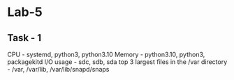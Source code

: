 # Lab-5

## Task - 1
CPU - systemd, python3, python3.10
Memory - python3.10, python3, packagekitd
I/O usage - sdc, sdb, sda
top 3 largest files in the /var directory - /var, /var/lib, /var/lib/snapd/snaps


